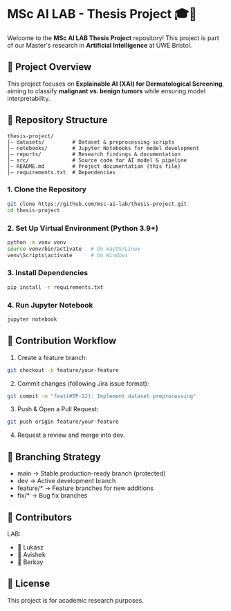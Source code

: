 # MSc AI LAB - Thesis Project 🎓🤖

Welcome to the **MSc AI LAB Thesis Project** repository! This project is part of our Master's research in **Artificial Intelligence** at UWE Bristol.

## 🚀 Project Overview
This project focuses on **Explainable AI (XAI) for Dermatological Screening**, aiming to classify **malignant vs. benign tumors** while ensuring model interpretability.

## 📂 Repository Structure
```text
thesis-project/
│– datasets/         # Dataset & preprocessing scripts
│– notebooks/        # Jupyter Notebooks for model development
│– reports/          # Research findings & documentation
│– src/              # Source code for AI model & pipeline
│– README.md         # Project documentation (this file)
│– requirements.txt  # Dependencies
```

### 1. Clone the Repository
```bash
git clone https://github.com/msc-ai-lab/thesis-project.git
cd thesis-project
```

### 2. Set Up Virtual Environment (Python 3.9+)
```bash
python -m venv venv
source venv/bin/activate   # On macOS/Linux
venv\Scripts\activate      # On Windows
```
### 3. Install Dependencies
```bash
pip install -r requirements.txt
```

### 4. Run Jupyter Notebook
```bash
jupyter notebook
```

## 📌 Contribution Workflow
1. Create a feature branch:
```bash
git checkout -b feature/your-feature
```

2.	Commit changes (following Jira issue format):
```bash
git commit -m "feat(#TP-12): Implement dataset preprocessing"
```

3. Push & Open a Pull Request:
```bash
git push origin feature/your-feature
```

4. Request a review and merge into dev.

## 📌 Branching Strategy
- main → Stable production-ready branch (protected)
- dev → Active development branch
- feature/* → Feature branches for new additions
- fix/* → Bug fix branches

## 🤝 Contributors
LAB:
- 👤 Lukasz
- 👤 Avishek
- 👤 Berkay

## 📜 License

This project is for academic research purposes.